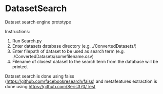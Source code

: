 # DatasetSearch

Dataset search engine prototype

Instructions:
1. Run Search.py
2. Enter datasets database directory (e.g. ./ConvertedDatasets/)
3. Enter filepath of dataset to be used as search term (e.g. ./ConvertedDatasets/somefilename.csv)
4. Filename of closest dataset to the search term from the database will be printed.


Dataset search is done using faiss (https://github.com/facebookresearch/faiss) and metafeatures extraction is done using https://github.com/Seris370/Test
